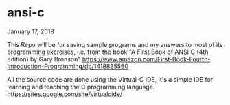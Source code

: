 # ansi-c

January 17, 2018

This Repo will be for saving sample programs 
and my answers to most of its programming exercises,
i.e. from the book "A First Book of ANSI C (4th edition) by Gary Bronson"
https://www.amazon.com/First-Book-Fourth-Introduction-Programming/dp/1418835560

All the source code are done using the Virtual-C IDE, it's a simple IDE for learning and teaching the C programming language. https://sites.google.com/site/virtualcide/
